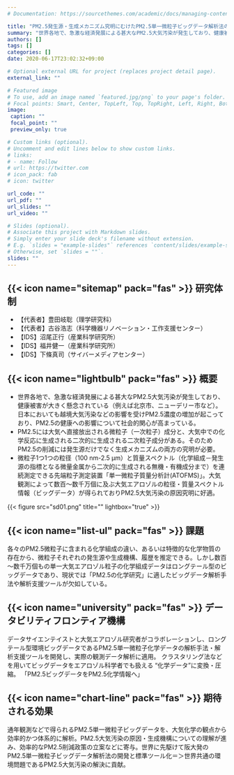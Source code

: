 ```yaml
---
# Documentation: https://sourcethemes.com/academic/docs/managing-content/

title: "PM2.5発生源・生成メカニズム究明にむけたPM2.5単一微粒子ビッグデータ解析法の開発"
summary: "世界各地で、急激な経済発展による甚大なPM2.5大気汚染が発生しており、健康被害が大きく懸念されています（例えば北京市、ニューデリー市など）。日本においても越境大気汚染などの影響を受けPM2.5濃度の増加が起こっており、PM2.5の健康への影響について社会的関心が高まっています。 "
authors: []
tags: []
categories: []
date: 2020-06-17T23:02:32+09:00

# Optional external URL for project (replaces project detail page).
external_link: ""

# Featured image
# To use, add an image named `featured.jpg/png` to your page's folder.
# Focal points: Smart, Center, TopLeft, Top, TopRight, Left, Right, BottomLeft, Bottom, BottomRight.
image:
 caption: ""
 focal_point: ""
 preview_only: true

# Custom links (optional).
# Uncomment and edit lines below to show custom links.
# links:
# - name: Follow
# url: https://twitter.com
# icon_pack: fab
# icon: twitter

url_code: ""
url_pdf: ""
url_slides: ""
url_video: ""

# Slides (optional).
# Associate this project with Markdown slides.
# Simply enter your slide deck's filename without extension.
# E.g. `slides = "example-slides"` references `content/slides/example-slides.md`.
# Otherwise, set `slides = ""`.
slides: ""
---
```


## {{< icon name="sitemap" pack="fas" >}} 研究体制
- 【代表者】豊田岐聡（理学研究科）
- 【代表者】古谷浩志（科学機器リノベーション・工作支援センター）
- 【IDS】沼尾正行（産業科学研究所）
- 【IDS】福井健一（産業科学研究所）
- 【IDS】下條真司（サイバーメディアセンター）

## {{< icon name="lightbulb" pack="fas" >}} 概要

- 世界各地で、急激な経済発展による甚大なPM2.5大気汚染が発生しており、健康被害が大きく懸念されている（例えば北京市、ニューデリー市など）。日本においても越境大気汚染などの影響を受けPM2.5濃度の増加が起こっており、PM2.5の健康への影響について社会的関心が高まっている。
- PM2.5には大気へ直接放出される微粒子（一次粒子）成分と、大気中での化学反応に生成される二次的に生成される二次粒子成分がある。そのためPM2.5の削減には発生源だけでなく生成メカニズムの両方の究明が必要。
- 微粒子1つ1つの粒径（100 nm-2.5 μm）と質量スペクトル（化学組成－発生源の指標となる微量金属から二次的に生成される無機・有機成分まで）を連続測定できる先端粒子測定装置「単一微粒子質量分析計(ATOFMS)」。大気観測によって数百～数千万個に及ぶ大気エアロゾルの粒径・質量スペクトル情報（ビッグデータ）が得られておりPM2.5大気汚染の原因究明に好適。

{{< figure src="sd01.png" title="" lightbox="true" >}}

## {{< icon name="list-ul" pack="fas" >}} 課題

各々のPM2.5微粒子に含まれる化学組成の違い、あるいは特徴的な化学物質の存在から、微粒子それぞれの発生源や生成機構、履歴を推定できる。しかし数百～数千万個もの単一大気エアロゾル粒子の化学組成データはロングテール型のビッグデータであり、現状では「PM2.5の化学研究」に適したビッグデータ解析手法や解析支援ツールが欠如している。
 
## {{< icon name="university" pack="fas" >}} データビリティフロンティア機構

データサイエンテイストと大気エアロゾル研究者がコラボレーションし、ロングテール型環境ビッグデータであるPM2.5単一微粒子化学データの解析手法・解析支援ツールを開発し、実際の観測データ解析に適用。
クラスタリング法などを用いてビッグデータをエアロゾル科学者でも扱える “化学データ”に変換・圧縮。
「PM2.5ビッグデータをPM2.5化学情報へ」


## {{< icon name="chart-line" pack="fas" >}} 期待される効果

通年観測などで得られるPM2.5単一微粒子ビッグデータを、大気化学の観点から効率的かつ体系的に解析。PM2.5大気汚染の原因・生成機構についての理解が進み、効率的なPM2.5削減政策の立案などに寄与。世界に先駆けて阪大発のPM2.5単一微粒子ビッグデータ解析法の開発と標準ツール化＝＞世界共通の環境問題であるPM2.5大気汚染の解決に貢献。